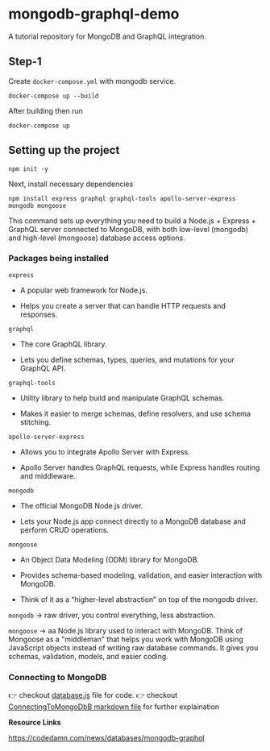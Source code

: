 # mongodb-graphql-demo

A tutorial repository for MongoDB and GraphQL integration.

## Step-1

Create `docker-compose.yml` with mongodb service.

```script
docker-compose up --build
```

After building then run

```script
docker-compose up

```

## Setting up the project

```script
npm init -y
```

Next, install necessary dependencies

```script
npm install express graphql graphql-tools apollo-server-express mongodb mongoose
```

This command sets up everything you need to build a Node.js + Express + GraphQL server connected to MongoDB, with both low-level (mongodb) and high-level (mongoose) database access options.

### Packages being installed

`express`

- A popular web framework for Node.js.

- Helps you create a server that can handle HTTP requests and responses.

`graphql`

- The core GraphQL library.

- Lets you define schemas, types, queries, and mutations for your GraphQL API.

`graphql-tools`

- Utility library to help build and manipulate GraphQL schemas.

- Makes it easier to merge schemas, define resolvers, and use schema stitching.

`apollo-server-express`

- Allows you to integrate Apollo Server with Express.

- Apollo Server handles GraphQL requests, while Express handles routing and middleware.

`mongodb`

- The official MongoDB Node.js driver.

- Lets your Node.js app connect directly to a MongoDB database and perform CRUD operations.

`mongoose`

- An Object Data Modeling (ODM) library for MongoDB.

- Provides schema-based modeling, validation, and easier interaction with MongoDB.

- Think of it as a “higher-level abstraction” on top of the mongodb driver.

`mongodb` → raw driver, you control everything, less abstraction.

`mongoose` → aa Node.js library used to interact with MongoDB. Think of Mongoose as a "middleman" that helps you work with MongoDB using JavaScript objects instead of writing raw database commands. It gives you schemas, validation, models, and easier coding.

### Connecting to MongoDB

👉 checkout [database.js](/database.js) file for code.
👉 checkout [ConnectingToMongoDbB markdown file](/ConnectingToMongoDbB.md) for further explaination


**Resource Links**

https://codedamn.com/news/databases/mongodb-graphql
